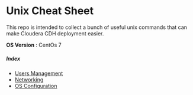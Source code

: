 # Unix Cheat Sheet
This repo is intended to collect a bunch of useful unix commands that can make Cloudera CDH deployment easier.

**OS Version** : CentOs 7


##### Index

- [Users Management](https://github.com/AleNegrini/Unix-Cheat-Sheet---Cloudera-CDH-preparation/blob/master/User%20Management.md)
- [Networking](https://github.com/AleNegrini/Unix-Cheat-Sheet---Cloudera-CDH-preparation/blob/master/Networking.md)
- [OS Configuration](https://github.com/AleNegrini/Unix-Cheat-Sheet---Cloudera-CDH-preparation/blob/master/OS_Configuration.md)
